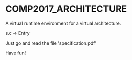 # COMP2017_ARCHITECTURE
A virtual runtime environment for a virtual architecture.

s.c -> Entry

Just go and read the file 'specification.pdf'

Have fun!
